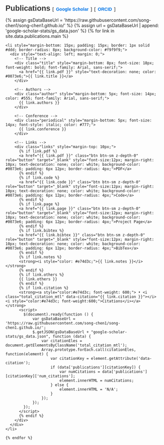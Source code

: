 <h1 id="publications"></h1>

<h2 style="margin: 30px 0px 15px; padding-left: 15px; font-family: Arial, sans-serif; font-size: 24px; color: #333;">Publications 
    <span style="font-size: 14px; color: #555;">[</span>
    <a href="https://scholar.google.com/citations?user=Bd5il3oAAAAJ&hl=en" target="_blank" style="font-size: 14px; color: #0073e6; text-decoration: none;">Google Scholar</a>
    <span style="font-size: 14px; color: #555;">]</span>
    <span style="font-size: 14px; color: #555;">[</span>
    <a href="https://orcid.org/0000-0002-8916-2940" target="_blank" style="font-size: 14px; color: #0073e6; text-decoration: none;">ORCID</a>
    <span style="font-size: 14px; color: #555;">]</span>
</h2>

<div class="publications" style="padding-left: 15px;">
  <ol class="bibliography" style="padding-left: 0; list-style: none; margin: 0;">
    {% assign gsDataBaseUrl = 'https://raw.githubusercontent.com/song-chen1/song-chen1.github.io/' %}
    {% assign url = gsDataBaseUrl | append: 'google-scholar-stats/gs_data.json' %}
    {% for link in site.data.publications.main %}

    <li style="margin-bottom: 15px; padding: 15px; border: 1px solid #ddd; border-radius: 8px; background-color: #f9f9f9;">
      <div style="text-align: left; margin: 0;">
        <!-- Title -->
        <div class="title" style="margin-bottom: 8px; font-size: 18px; font-weight: bold; font-family: Arial, sans-serif;">
          <a href="{{ link.pdf }}" style="text-decoration: none; color: #0073e6;">{{ link.title }}</a>
        </div>
        
        <!-- Authors -->
        <div class="author" style="margin-bottom: 5px; font-size: 14px; color: #555; font-family: Arial, sans-serif;">
          {{ link.authors }}
        </div>
        
        <!-- Conference -->
        <div class="periodical" style="margin-bottom: 5px; font-size: 14px; font-style: italic; color: #777;">
          {{ link.conference }}
        </div>
        
        <!-- Links -->
        <div class="links" style="margin-top: 10px;">
          {% if link.pdf %} 
          <a href="{{ link.pdf }}" class="btn btn-sm z-depth-0" role="button" target="_blank" style="font-size:12px; margin-right: 10px; text-decoration: none; color: white; background-color: #0073e6; padding: 6px 12px; border-radius: 4px;">PDF</a>
          {% endif %}
          {% if link.code %} 
          <a href="{{ link.code }}" class="btn btn-sm z-depth-0" role="button" target="_blank" style="font-size:12px; margin-right: 10px; text-decoration: none; color: white; background-color: #0073e6; padding: 6px 12px; border-radius: 4px;">Code</a>
          {% endif %}
          {% if link.page %} 
          <a href="{{ link.page }}" class="btn btn-sm z-depth-0" role="button" target="_blank" style="font-size:12px; margin-right: 10px; text-decoration: none; color: white; background-color: #0073e6; padding: 6px 12px; border-radius: 4px;">Project Page</a>
          {% endif %}
          {% if link.bibtex %} 
          <a href="{{ link.bibtex }}" class="btn btn-sm z-depth-0" role="button" target="_blank" style="font-size:12px; margin-right: 10px; text-decoration: none; color: white; background-color: #0073e6; padding: 6px 12px; border-radius: 4px;">BibTex</a>
          {% endif %}
          {% if link.notes %} 
          <strong><i style="color: #e74d3c;">{{ link.notes }}</i></strong>
          {% endif %}
          {% if link.others %} 
          {{ link.others }}
          {% endif %}
          {% if link.citation %} 
          <strong><a style="color:#e74d3c; font-weight: 600;"> • <i class="total_citation_mtl" data-citation="{{ link.citation }}"></i> <i style="color:#e74d3c; font-weight:600;">Citations</i></a></strong>
          <script>
            $(document).ready(function () {
                var gsDataBaseUrl = 'https://raw.githubusercontent.com/song-chen1/song-chen1.github.io/';
                $.getJSON(gsDataBaseUrl + "google-scholar-stats/gs_data.json", function (data) {
                    var citationEles = document.getElementsByClassName('total_citation_mtl');
                    Array.prototype.forEach.call(citationEles, function(element) {
                        var citationKey = element.getAttribute('data-citation');
                        if (data['publications'][citationKey]) {
                            var numCitations = data['publications'][citationKey]['num_citations'];
                            element.innerHTML = numCitations;
                        } else {
                            element.innerHTML = 'N/A';
                        }
                    });
                });
            });
          </script>
          {% endif %}
        </div>
      </div>
    </li>

    {% endfor %}
  </ol>
</div>
